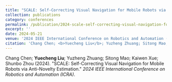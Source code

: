 ```yaml
---
title: "SCALE: Self-Correcting Visual Navigation for Mobile Robots via Anti-Novelty Estimation"
collection: publications
category: conferences
permalink: /publication/2024-scale-self-correcting-visual-navigation-for-mobile
excerpt: ''
date: 2024-05-21
venue: '2024 IEEE International Conference on Robotics and Automation (ICRA)'
citation: 'Chang Chen; <b>Yuecheng Liu</b>; Yuzheng Zhuang; Sitong Mao; Kaiwen Xue; Shunbo Zhou (2024). &quot;SCALE: Self-Correcting Visual Navigation for Mobile Robots via Anti-Novelty Estimation.&quot; <i>2024 IEEE International Conference on Robotics and Automation (ICRA)</i>.'
---
```


Chang Chen; <b>Yuecheng Liu</b>; Yuzheng Zhuang; Sitong Mao; Kaiwen Xue; Shunbo Zhou (2024). &quot;SCALE: Self-Correcting Visual Navigation for Mobile Robots via Anti-Novelty Estimation.&quot; <i>2024 IEEE International Conference on Robotics and Automation (ICRA)</i>.
